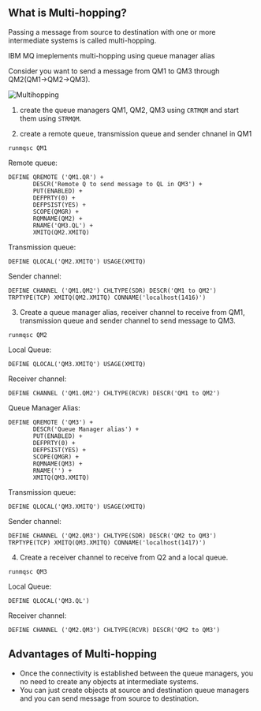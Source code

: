 ## What is Multi-hopping?

Passing a message from source to destination with one or more intermediate systems is called multi-hopping.

IBM MQ imeplements multi-hopping using queue manager alias

Consider you want to send a message from QM1 to QM3 through QM2(QM1->QM2->QM3). 

![Multihopping](/images/multi-hopping-3.jpg)

1. create the queue managers QM1, QM2, QM3 using `CRTMQM` and start them using `STRMQM`.

2. create a remote queue, transmission queue and sender chnanel in QM1

```
runmqsc QM1
```
Remote queue:

```
DEFINE QREMOTE ('QM1.QR') +
       DESCR('Remote Q to send message to QL in QM3') +
       PUT(ENABLED) +
       DEFPRTY(0) +
       DEFPSIST(YES) +
       SCOPE(QMGR) +
       RQMNAME(QM2) +
       RNAME('QM3.QL') +
       XMITQ(QM2.XMITQ) 
```

Transmission queue:

```
DEFINE QLOCAL('QM2.XMITQ') USAGE(XMITQ)
```


Sender channel:

```
DEFINE CHANNEL ('QM1.QM2') CHLTYPE(SDR) DESCR('QM1 to QM2') TRPTYPE(TCP) XMITQ(QM2.XMITQ) CONNAME('localhost(1416)') 
```


3. Create a queue manager alias, receiver channel to receive from QM1, transmission queue and sender channel to send message to QM3.

```
runmqsc QM2
```

Local Queue:

```
DEFINE QLOCAL('QM3.XMITQ') USAGE(XMITQ)
```

Receiver channel:

```
DEFINE CHANNEL ('QM1.QM2') CHLTYPE(RCVR) DESCR('QM1 to QM2')
```
Queue Manager Alias:
```
DEFINE QREMOTE ('QM3') +
       DESCR('Queue Manager alias') +
       PUT(ENABLED) +
       DEFPRTY(0) +
       DEFPSIST(YES) +
       SCOPE(QMGR) +
       RQMNAME(QM3) +
       RNAME('') +
       XMITQ(QM3.XMITQ) 
```

Transmission queue:

```
DEFINE QLOCAL('QM3.XMITQ') USAGE(XMITQ)
```


Sender channel:

```
DEFINE CHANNEL ('QM2.QM3') CHLTYPE(SDR) DESCR('QM2 to QM3') TRPTYPE(TCP) XMITQ(QM3.XMITQ) CONNAME('localhost(1417)') 
```
4. Create a  receiver channel to receive from Q2 and a local queue.

```
runmqsc QM3
```

Local Queue:

```
DEFINE QLOCAL('QM3.QL') 
```

Receiver channel:

```
DEFINE CHANNEL ('QM2.QM3') CHLTYPE(RCVR) DESCR('QM2 to QM3')
```


## Advantages of Multi-hopping

* Once the connectivity is established between the queue managers, you no need to create any objects at intermediate systems.
* You can just create objects at source and destination queue managers and you can send message from source to destination.